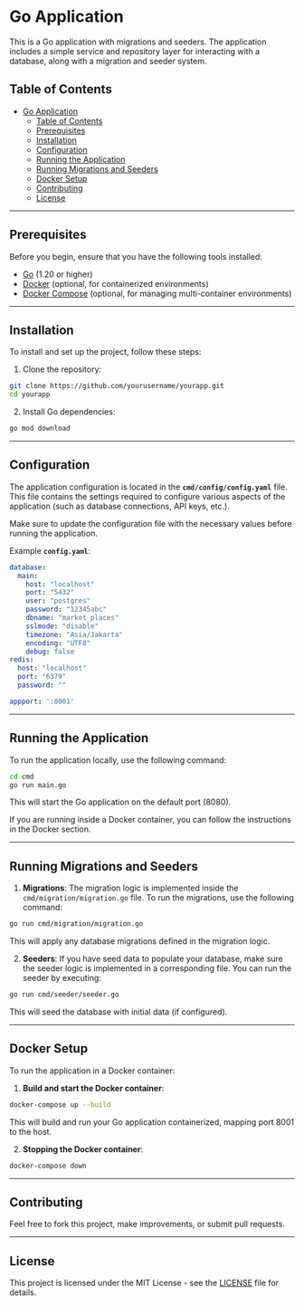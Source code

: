
# Go Application

This is a Go application with migrations and seeders. The application includes a simple service and repository layer for interacting with a database, along with a migration and seeder system.

## Table of Contents
- [Go Application](#go-application)
  - [Table of Contents](#table-of-contents)
  - [Prerequisites](#prerequisites)
  - [Installation](#installation)
  - [Configuration](#configuration)
  - [Running the Application](#running-the-application)
  - [Running Migrations and Seeders](#running-migrations-and-seeders)
  - [Docker Setup](#docker-setup)
  - [Contributing](#contributing)
  - [License](#license)

---

## Prerequisites

Before you begin, ensure that you have the following tools installed:

- [Go](https://golang.org/dl/) (1.20 or higher)
- [Docker](https://www.docker.com/get-started) (optional, for containerized environments)
- [Docker Compose](https://docs.docker.com/compose/install/) (optional, for managing multi-container environments)

---

## Installation

To install and set up the project, follow these steps:

1. Clone the repository:

```bash
git clone https://github.com/yourusername/yourapp.git
cd yourapp
```

2. Install Go dependencies:

```bash
go mod download
```

---
## Configuration
The application configuration is located in the **`cmd/config/config.yaml`** file. This file contains the settings required to configure various aspects of the application (such as database connections, API keys, etc.).

Make sure to update the configuration file with the necessary values before running the application.

Example **`config.yaml`**:
```yaml
database:
  main:
    host: "localhost"
    port: "5432"
    user: "postgres"
    password: "12345abc"
    dbname: "market_places"
    sslmode: "disable"
    timezone: "Asia/Jakarta"
    encoding: "UTF8"
    debug: false
redis:
  host: "localhost"
  port: "6379"
  password: ""

appport: ':8001'

```
---
## Running the Application

To run the application locally, use the following command:

```bash
cd cmd
go run main.go
```

This will start the Go application on the default port (8080).

If you are running inside a Docker container, you can follow the instructions in the Docker section.

---

## Running Migrations and Seeders

1. **Migrations**: The migration logic is implemented inside the `cmd/migration/migration.go` file. To run the migrations, use the following command:

```bash
go run cmd/migration/migration.go
```

This will apply any database migrations defined in the migration logic.

2. **Seeders**: If you have seed data to populate your database, make sure the seeder logic is implemented in a corresponding file. You can run the seeder by executing:

```bash
go run cmd/seeder/seeder.go
```

This will seed the database with initial data (if configured).

---

## Docker Setup

To run the application in a Docker container:

1. **Build and start the Docker container**:

```bash
docker-compose up --build
```

This will build and run your Go application containerized, mapping port 8001 to the host.

2. **Stopping the Docker container**:

```bash
docker-compose down
```

---

## Contributing

Feel free to fork this project, make improvements, or submit pull requests.

---

## License

This project is licensed under the MIT License - see the [LICENSE](LICENSE) file for details.
